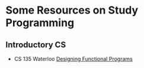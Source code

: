 # Some Resources on Study Programming
## Introductory CS
- CS 135 Waterloo [Designing Functional Programs](https://student.cs.uwaterloo.ca/~cs135/index.html)